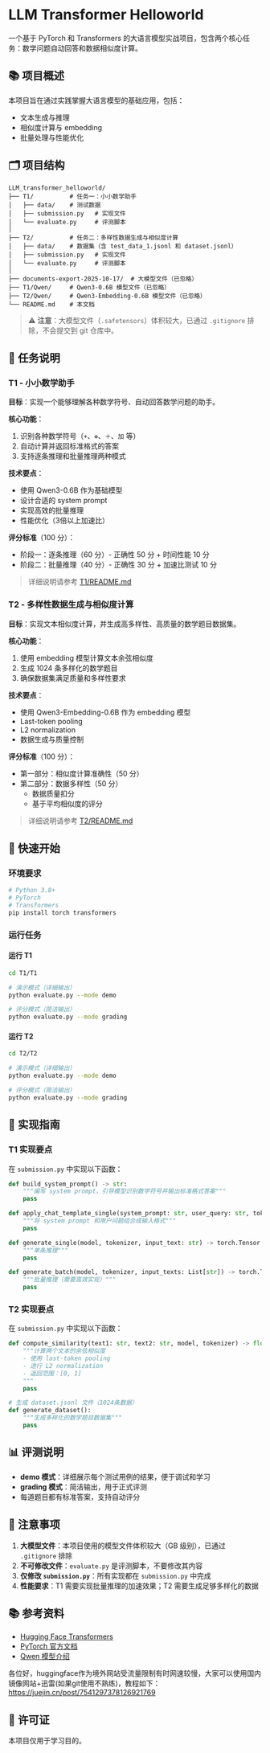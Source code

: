 # LLM Transformer Helloworld

一个基于 PyTorch 和 Transformers 的大语言模型实战项目，包含两个核心任务：数学问题自动回答和数据相似度计算。

## 📚 项目概述

本项目旨在通过实践掌握大语言模型的基础应用，包括：
- 文本生成与推理
- 相似度计算与 embedding
- 批量处理与性能优化

## 🗂️ 项目结构

```
LLM_transformer_helloworld/
├── T1/          # 任务一：小小数学助手
│   ├── data/    # 测试数据
│   ├── submission.py   # 实现文件
│   └── evaluate.py     # 评测脚本
│
├── T2/          # 任务二：多样性数据生成与相似度计算
│   ├── data/    # 数据集（含 test_data_1.jsonl 和 dataset.jsonl）
│   ├── submission.py   # 实现文件
│   └── evaluate.py     # 评测脚本
│
├── documents-export-2025-10-17/  # 大模型文件（已忽略）
├── T1/Qwen/     # Qwen3-0.6B 模型文件（已忽略）
├── T2/Qwen/     # Qwen3-Embedding-0.6B 模型文件（已忽略）
└── README.md    # 本文档
```

> ⚠️ **注意**：大模型文件（`.safetensors`）体积较大，已通过 `.gitignore` 排除，不会提交到 git 仓库中。

## 🎯 任务说明

### T1 - 小小数学助手

**目标**：实现一个能够理解各种数学符号、自动回答数学问题的助手。

**核心功能**：
1. 识别各种数学符号（`+`、`⊕`、`＋`、`加` 等）
2. 自动计算并返回标准格式的答案
3. 支持逐条推理和批量推理两种模式

**技术要点**：
- 使用 Qwen3-0.6B 作为基础模型
- 设计合适的 system prompt
- 实现高效的批量推理
- 性能优化（3倍以上加速比）

**评分标准**（100 分）：
- 阶段一：逐条推理（60 分）- 正确性 50 分 + 时间性能 10 分
- 阶段二：批量推理（40 分）- 正确性 30 分 + 加速比测试 10 分

> 详细说明请参考 [T1/README.md](T1/T1/README.md)

### T2 - 多样性数据生成与相似度计算

**目标**：实现文本相似度计算，并生成高多样性、高质量的数学题目数据集。

**核心功能**：
1. 使用 embedding 模型计算文本余弦相似度
2. 生成 1024 条多样化的数学题目
3. 确保数据集满足质量和多样性要求

**技术要点**：
- 使用 Qwen3-Embedding-0.6B 作为 embedding 模型
- Last-token pooling
- L2 normalization
- 数据生成与质量控制

**评分标准**（100 分）：
- 第一部分：相似度计算准确性（50 分）
- 第二部分：数据多样性（50 分）
  - 数据质量扣分
  - 基于平均相似度的评分

> 详细说明请参考 [T2/README.md](T2/T2/README.md)

## 🚀 快速开始

### 环境要求

```bash
# Python 3.8+
# PyTorch
# Transformers
pip install torch transformers
```

### 运行任务

#### 运行 T1

```bash
cd T1/T1

# 演示模式（详细输出）
python evaluate.py --mode demo

# 评分模式（简洁输出）
python evaluate.py --mode grading
```

#### 运行 T2

```bash
cd T2/T2

# 演示模式（详细输出）
python evaluate.py --mode demo

# 评分模式（简洁输出）
python evaluate.py --mode grading
```

## 📝 实现指南

### T1 实现要点

在 `submission.py` 中实现以下函数：

```python
def build_system_prompt() -> str:
    """编写 system prompt，引导模型识别数学符号并输出标准格式答案"""
    pass

def apply_chat_template_single(system_prompt: str, user_query: str, tokenizer) -> str:
    """将 system prompt 和用户问题组合成输入格式"""
    pass

def generate_single(model, tokenizer, input_text: str) -> torch.Tensor:
    """单条推理"""
    pass

def generate_batch(model, tokenizer, input_texts: List[str]) -> torch.Tensor:
    """批量推理（需要高效实现）"""
    pass
```

### T2 实现要点

在 `submission.py` 中实现以下函数：

```python
def compute_similarity(text1: str, text2: str, model, tokenizer) -> float:
    """计算两个文本的余弦相似度
    - 使用 last-token pooling
    - 进行 L2 normalization
    - 返回范围：[0, 1]
    """
    pass

# 生成 dataset.jsonl 文件（1024条数据）
def generate_dataset():
    """生成多样化的数学题目数据集"""
    pass
```

## 📊 评测说明

- **demo 模式**：详细展示每个测试用例的结果，便于调试和学习
- **grading 模式**：简洁输出，用于正式评测
- 每道题目都有标准答案，支持自动评分

## 🔧 注意事项

1. **大模型文件**：本项目使用的模型文件体积较大（GB 级别），已通过 `.gitignore` 排除
2. **不可修改文件**：`evaluate.py` 是评测脚本，不要修改其内容
3. **仅修改 `submission.py`**：所有实现都在 `submission.py` 中完成
4. **性能要求**：T1 需要实现批量推理的加速效果；T2 需要生成足够多样化的数据

## 📚 参考资料

- [Hugging Face Transformers](https://huggingface.co/docs/transformers)
- [PyTorch 官方文档](https://pytorch.org/docs/stable/index.html)
- [Qwen 模型介绍](https://github.com/QwenLM/Qwen)

各位好，huggingface作为境外网站受流量限制有时网速较慢，大家可以使用国内镜像网站+迅雷(如果git使用不熟练)，教程如下：
https://juejin.cn/post/7541297378126921769

## 📄 许可证

本项目仅用于学习目的。

